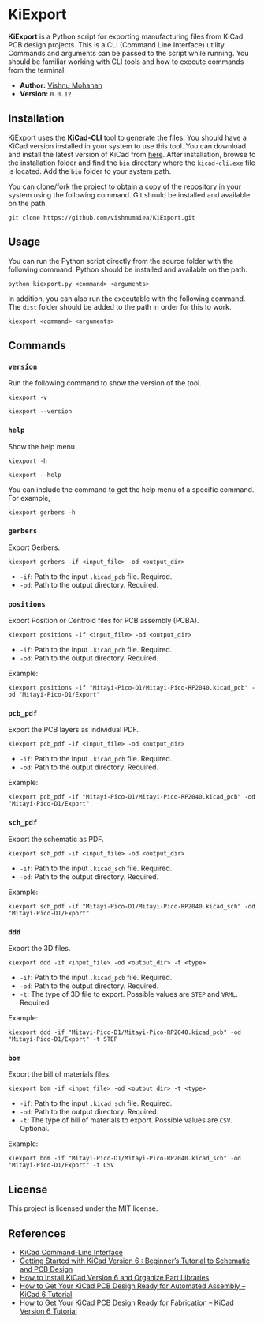 
# KiExport

**KiExport** is a Python script for exporting manufacturing files from KiCad PCB design projects. This is a CLI (Command Line Interface) utility. Commands and arguments can be passed to the script while running. You should be familiar working with CLI tools and how to execute commands from the terminal.

- **Author:** [Vishnu Mohanan](https://github.com/vishnumaiea)
- **Version:** `0.0.12`

## Installation

KiExport uses the [**KiCad-CLI**](https://docs.kicad.org/8.0/en/cli/cli.html) tool to generate the files. You should have a KiCad version installed in your system to use this tool. You can download and install the latest version of KiCad from [here](https://kicad.org/download/). After installation, browse to the installation folder and find the `bin` directory where the `kicad-cli.exe` file is located. Add the `bin` folder to your system path.

You can clone/fork the project to obtain a copy of the repository in your system using the following command. Git should be installed and available on the path.

```
git clone https://github.com/vishnumaiea/KiExport.git
```

## Usage

You can run the Python script directly from the source folder with the following command. Python should be installed and available on the path.

```
python kiexport.py <command> <arguments>
```

In addition, you can also run the executable with the following command. The `dist` folder should be added to the path in order for this to work.

```
kiexport <command> <arguments>
```

## Commands

### `version`

Run the following command to show the version of the tool.

```
kiexport -v
```

```
kiexport --version
```

### `help`

Show the help menu.

```
kiexport -h
```

```
kiexport --help
```

You can include the command to get the help menu of a specific command. For example,

```
kiexport gerbers -h
```

### `gerbers` 

Export Gerbers.

```
kiexport gerbers -if <input_file> -od <output_dir>
```

- `-if`: Path to the input `.kicad_pcb` file. Required.
- `-od`: Path to the output directory. Required.

### `positions`

Export Position or Centroid files for PCB assembly (PCBA).

```
kiexport positions -if <input_file> -od <output_dir>
```

- `-if`: Path to the input `.kicad_pcb` file. Required.
- `-od`: Path to the output directory. Required.

Example:

```
kiexport positions -if "Mitayi-Pico-D1/Mitayi-Pico-RP2040.kicad_pcb" -od "Mitayi-Pico-D1/Export"
```

### `pcb_pdf`

Export the PCB layers as individual PDF.

```
kiexport pcb_pdf -if <input_file> -od <output_dir>
```

- `-if`: Path to the input `.kicad_pcb` file. Required.
- `-od`: Path to the output directory. Required.

Example:

```
kiexport pcb_pdf -if "Mitayi-Pico-D1/Mitayi-Pico-RP2040.kicad_pcb" -od "Mitayi-Pico-D1/Export"
```

### `sch_pdf`

Export the schematic as PDF.

```
kiexport sch_pdf -if <input_file> -od <output_dir>
```

- `-if`: Path to the input `.kicad_sch` file. Required.
- `-od`: Path to the output directory. Required.

Example:

```
kiexport sch_pdf -if "Mitayi-Pico-D1/Mitayi-Pico-RP2040.kicad_sch" -od "Mitayi-Pico-D1/Export"
```

### `ddd`

Export the 3D files.

```
kiexport ddd -if <input_file> -od <output_dir> -t <type>
```

- `-if`: Path to the input `.kicad_pcb` file. Required.
- `-od`: Path to the output directory. Required.
- `-t`: The type of 3D file to export. Possible values are `STEP` and `VRML`. Required.

Example:

```
kiexport ddd -if "Mitayi-Pico-D1/Mitayi-Pico-RP2040.kicad_pcb" -od "Mitayi-Pico-D1/Export" -t STEP
```

### `bom`

Export the bill of materials files.

```
kiexport bom -if <input_file> -od <output_dir> -t <type>
```

- `-if`: Path to the input `.kicad_sch` file. Required.
- `-od`: Path to the output directory. Required.
- `-t`: The type of bill of materials to export. Possible values are `CSV`. Optional.

Example:

```
kiexport bom -if "Mitayi-Pico-D1/Mitayi-Pico-RP2040.kicad_sch" -od "Mitayi-Pico-D1/Export" -t CSV
```

## License

This project is licensed under the MIT license.

## References

- [KiCad Command-Line Interface](https://docs.kicad.org/8.0/en/cli/cli.html)
- [Getting Started with KiCad Version 6 : Beginner’s Tutorial to Schematic and PCB Design](https://www.circuitstate.com/tutorials/getting-started-with-kicad-version-6-beginners-tutorial-to-schematic-and-pcb-design/)
- [How to Install KiCad Version 6 and Organize Part Libraries](https://www.circuitstate.com/tutorials/how-to-install-kicad-version-6-and-organize-part-libraries/)
- [How to Get Your KiCad PCB Design Ready for Automated Assembly – KiCad 6 Tutorial](https://www.circuitstate.com/tutorials/how-to-get-your-kicad-pcb-design-ready-for-automated-assembly-kicad-6-tutorial/)
- [How to Get Your KiCad PCB Design Ready for Fabrication – KiCad Version 6 Tutorial](https://www.circuitstate.com/tutorials/how-to-get-your-kicad-pcb-design-ready-for-fabrication-kicad-version-6-tutorial/)

